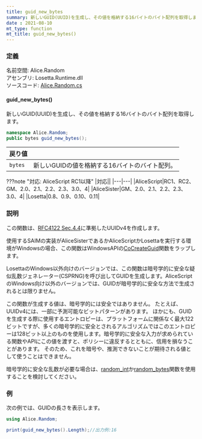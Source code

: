 ```yaml
---
title: guid_new_bytes
summary: 新しいGUID(UUID)を生成し、その値を格納する16バイトのバイト配列を取得します。
date : 2021-08-10
mt_type: function
mt_title: guid_new_bytes()
---
```


### 定義
名前空間: Alice.Random<br/>
アセンブリ: Losetta.Runtime.dll<br/>
ソースコード: [Alice.Random.cs](https://github.com/WSOFT-Project/Losetta/blob/master/Losetta.Runtime/Alice.Random.cs)

#### guid_new_bytes()

新しいGUID(UUID)を生成し、その値を格納する16バイトのバイト配列を取得します。

```cs title="AliceScript"
namespace Alice.Random;
public bytes guid_new_bytes();
```

|戻り値| |
|-|-|
|`bytes`|新しいGUIDの値を格納する16バイトのバイト配列。|

???note "対応: AliceScript RC1以降"
    |対応||
    |---|---|
    |AliceScript|RC1、RC2、GM、2.0、2.1、2.2、2.3、3.0、4|
    |AliceSister|GM、2.0、2.1、2.2、2.3、3.0、4|
    |Losetta|0.8、0.9、0.10、0.11|

### 説明
この関数は、[RFC4122 Sec.4.4](https://datatracker.ietf.org/doc/html/rfc4122#section-4.4)に準拠したUUIDv4を作成します。

使用するSAIMの実装がAliceSisterであるかAliceScriptかLosettaを実行する環境がWindowsの場合、この関数はWindowsAPIの[CoCreateGuid](https://learn.microsoft.com/ja-jp/windows/win32/api/combaseapi/nf-combaseapi-cocreateguid)関数をラップします。

LosettaのWindows以外向けのバージョンでは、この関数は暗号学的に安全な疑似乱数ジェネレーター(CSPRNG)を呼び出してGUIDを生成します。AliceScriptのWindows向け以外のバージョンでは、GUIDが暗号学的に安全な方法で生成されるとは限りません。

この関数が生成する値は、暗号学的には安全ではありません。
たとえば、UUIDv4には、一部に予測可能なビットパターンがあります。
ほかにも、GUIDを生成する際に使用するエントロピーは、プラットフォームに関係なく最大122ビットですが、多くの暗号学的に安全とされるアルゴリズムではこのエントロピーは128ビット以上のものを使用します。暗号学的に安全な入力が求められている関数やAPIにこの値を渡すと、ポリシーに違反するとともに、信用を損なうことがあります。
そのため、これを暗号や、推測できないことが期待される値として使うことはできません。

暗号学的に安全な乱数が必要な場合は、[random_int](./random_int.md)か[random_bytes](./random_bytes.md)関数を使用することを検討してください。

### 例
次の例では、GUIDの長さを表示します。

```cs title="AliceScript"
using Alice.Random;

print(guid_new_bytes().Length);//出力例:16
```